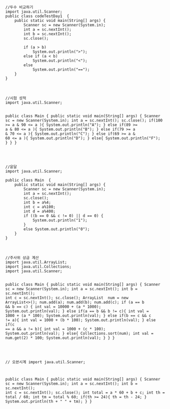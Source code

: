 <pre><code>//두수 비교하기
import java.util.Scanner;
public class codeTestDay1  {
    public static void main(String[] args) {
		Scanner sc = new Scanner(System.in);
		int a = sc.nextInt();
		int b = sc.nextInt();
		sc.close();
		
		if (a > b)
			System.out.println(">");
		else if (a < b)
			System.out.println("<");
		else
			System.out.println("==");
	}
}</code></pre>
<br>
<pre><code>//시험 성적
import java.util.Scanner;

public class Main {
    public static void main(String[] args) {
		Scanner sc = new Scanner(System.in);
		int a = sc.nextInt();
		sc.close();
		if(100 >= a & 90 <= a ){
			System.out.println("A");
		}
		else if(89 >= a & 80 <= a ){
			System.out.println("B");
		}
		else if(79 >= a & 70 <= a ){
			System.out.println("C");
		}
		else if(69 >= a & 60 <= a ){
			System.out.println("D");
		}
		else{
			System.out.println("F");
		}
	}
}</code></pre>
<br>
<pre><code>//윤달
import java.util.Scanner;

public class Main  {
    public static void main(String[] args) {
		Scanner sc = new Scanner(System.in);
		int a = sc.nextInt();
		sc.close();
		int b = a%4;
		int c = a%100;
		int d = a%400;
		if ((b == 0 && c != 0) || d == 0) {
			System.out.println("1");
		}
		else System.out.println("0");
	}
}</code></pre>
<br>
<pre><code>//주사위 상금 계산
import java.util.ArrayList;
import java.util.Collections;
import java.util.Scanner;

public class Main  {
    public static void main(String[] args) {
		Scanner sc = new Scanner(System.in);
		int a = sc.nextInt();
		int b = sc.nextInt();
		int c = sc.nextInt();
		sc.close();
		ArrayList <Integer> num = new ArrayList<>();
		num.add(a);
		num.add(b);
		num.add(c);
		if (a == b && b == c) {
			int val = 10000 + (a * 1000);
			System.out.println(val);
		}
		else if(a == b && b != c){
			int val = 1000 + (a * 100);
			System.out.println(val);
		}
		else if(b == c && c != a){
			int val = 1000 + (b * 100);
			System.out.println(val);
		}
		else if(c == a && a != b){
			int val = 1000 + (c * 100);
			System.out.println(val);
		}
		else{
			Collections.sort(num);
			int val = num.get(2) * 100;
			System.out.println(val);
		}
	}
}</code></pre>
<br>
<code><pre>// 오븐시계
import java.util.Scanner;

public class Main {
    public static void main(String[] args) {
        Scanner sc = new Scanner(System.in);
		int a = sc.nextInt();
		int b = sc.nextInt();
		int c = sc.nextInt();
		sc.close();
		int total = a * 60 + b + c;
		int th = total / 60;
		int tm = total % 60;
		if(th >= 24){
			th = th - 24;
		}
		System.out.println(th + " " + tm);
	}
}</code></pre>

